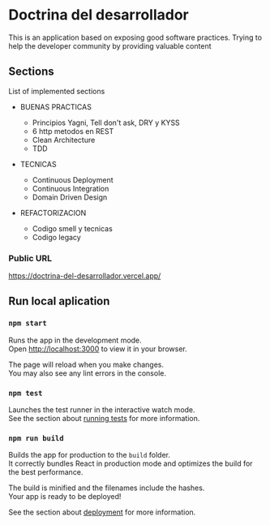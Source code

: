 # Doctrina del desarrollador

This is an application based on exposing good software practices. Trying to help the developer community by providing valuable content

## Sections

List of implemented sections

- BUENAS PRACTICAS
    - Principios Yagni, Tell don't ask, DRY y KYSS
    - 6 http metodos en REST
    - Clean Architecture
    - TDD
 
- TECNICAS
    - Continuous Deployment
    - Continuous Integration
    - Domain Driven Design

- REFACTORIZACION
    - Codigo smell y tecnicas
    - Codigo legacy

### Public URL

https://doctrina-del-desarrollador.vercel.app/

## Run local aplication

### `npm start`

Runs the app in the development mode.\
Open [http://localhost:3000](http://localhost:3000) to view it in your browser.

The page will reload when you make changes.\
You may also see any lint errors in the console.

### `npm test`

Launches the test runner in the interactive watch mode.\
See the section about [running tests](https://facebook.github.io/create-react-app/docs/running-tests) for more information.

### `npm run build`

Builds the app for production to the `build` folder.\
It correctly bundles React in production mode and optimizes the build for the best performance.

The build is minified and the filenames include the hashes.\
Your app is ready to be deployed!

See the section about [deployment](https://facebook.github.io/create-react-app/docs/deployment) for more information.

